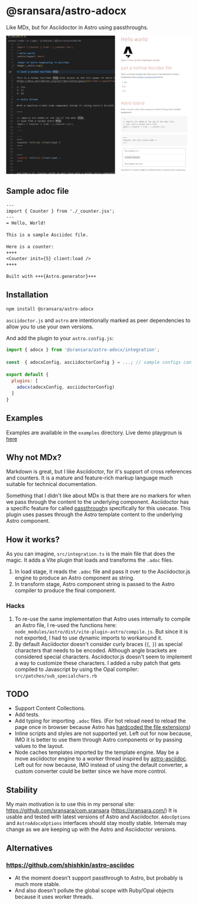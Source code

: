 # @sransara/astro-adocx
Like MDx, but for Asciidoctor in Astro using passthroughs.

![](./assets/screenshot.png)

## Sample adoc file
```adoc
---
import { Counter } from './_counter.jsx';
---
= Hello, World!

This is a sample Asciidoc file.

Here is a counter:
++++
<Counter init={5} client:load />
++++

Built with +++{Astro.generator}+++
```

## Installation
```bash
npm install @sransara/astro-adocx
```

`asciidoctor.js` and `astro` are intentionally marked as peer dependencies to allow you to use your own versions.

And add the plugin to your `astro.config.js`:

```js
import { adocx } from '@sransara/astro-adocx/integration';

const  { adocxConfig, asciidoctorConfig } = ...; // sample configs can be found in the `examples` directory

export default {
  plugins: [
    adocx(adocxConfig, asciidoctorConfig)
  ]
}
```

## Examples

Examples are available in the `examples` directory.
Live demo playgroun is [here](https://stackblitz.com/github/sransara/astro-adocx/tree/main/examples/simple?file=src%2Fpages%2Findex.adoc)

## Why not MDx?

Markdown is great, but I like Asciidoctor, for it's support of cross references and counters.
It is a mature and feature-rich markup language much suitable for technical documentation.

Something that I didn't like about MDx is that there are no markers for when we pass through the content to the underlying component.
Asciidoctor has a specific feature for called [passthrough](https://docs.asciidoctor.org/asciidoc/latest/pass/)s specifically for this usecase.
This plugin uses passes through the Astro template content to the underlying Astro component.

## How it works?

As you can imagine, `src/integration.ts` is the main file that does the magic.
It adds a Vite plugin that loads and transforms the `.adoc` files.

1. In load stage, it reads the `.adoc` file and pass it over to the Asciidoctor.js engine to produce an Astro component as string.
2. In transform stage, Astro component string is passed to the Astro compiler to produce the final component.

### Hacks

1. To re-use the same implementation that Astro uses internally to compile an Astro file, I re-used the functions here: `node_modules/astro/dist/vite-plugin-astro/compile.js`. But since it is not exported, I had to use dynamic imports to workaround it.
2. By default Asciidoctor doesn't consider curly braces (`{`, `}`) as special characters that needs to be encoded. Although angle brackets are considered special characters.  Asciidoctor.js doesn't seem to implement a way to customize these characters. I added a ruby patch that gets compiled to Javascript by using the Opal compiler: `src/patches/sub_specialchars.rb`

## TODO

- Support Content Collections.
- Add tests.
- Add typing for importing `.adoc` files. (For hot reload need to reload the page once in browser because Astro has [hardcoded the file extensions](https://github.com/withastro/astro/blob/bc2e74de384776caa252fd47dbeda895c0488c11/packages/astro/src/core/config/settings.ts#L26))
- Inline scripts and styles are not supported yet. Left out for now because,
  IMO it is better to use them through Astro components or by passing values to the layout.
- Node caches templates imported by the template engine.
  May be a move asciidoctor engine to a worker thread inspired by [astro-asciidoc](https://github.com/shishkin/astro-asciidoc).
  Left out for now because, IMO instead of using the default converter, a custom converter could be better since we have more control.

## Stability

My main motivation is to use this in my personal site: https://github.com/sransara/com.sransara (https://sransara.com/)
It is usable and tested with latest versions of Astro and Asciidoctor.
`AdocOptions` and `AstroAdocxOptions` interfaces should stay mostly stable.
Internals may change as we are keeping up with the Astro and Asciidoctor versions.

## Alternatives

### https://github.com/shishkin/astro-asciidoc
- At the moment doesn't support passthrough to Astro, but probably is much more stable.
- And also doesn't pollute the global scope with Ruby/Opal objects because it uses worker threads.
